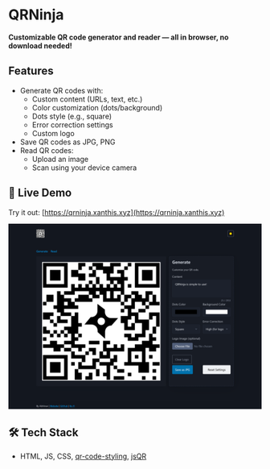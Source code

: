 # QRNinja

**Customizable QR code generator and reader — all in browser, no download needed!**

## Features

- Generate QR codes with:
  - Custom content (URLs, text, etc.)
  - Color customization (dots/background)
  - Dots style (e.g., square)
  - Error correction settings
  - Custom logo
- Save QR codes as JPG, PNG
- Read QR codes:
  - Upload an image
  - Scan using your device camera

## 🚀 Live Demo

Try it out: [https://qrninja.xanthis.xyz](https://qrninja.xanthis.xyz)

![Screenshot of QRNinja](./screenshot.png)

## 🛠️ Tech Stack

- HTML, JS, CSS, [qr-code-styling](https://www.npmjs.com/package/qr-code-styling), [jsQR](https://www.npmjs.com/package/jsqr)


